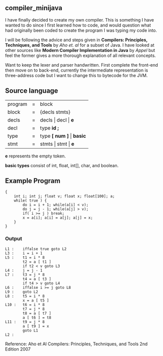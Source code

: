 ## compiler_minijava


I have finally decided to create my own compiler. This is something I have wanted to do since I first learned how to code, and would question what had originally been coded to create the program I was typing my code into.

I will be following the advice and steps given in __Compilers: Principles, Techniques, and Tools__ by _Aho et. al_ for a subset of Java. I have looked at other sources like __Modern Compiler Implementation in Java__ by _Appel_ but feel the former gives a more thorough explanation of all relevant concepts.

Want to keep the lexer and parser handwritten. First complete the front-end then move on to back-end, currently the intermediate representation is three-address code but I want to change this to bytecode for the JVM.

## Source language

|              |   |                                                              |
|--------------|---|--------------------------------------------------------------|
| program      | = | block                                                        |
| block        | = | {decls stmts}                                                |
| decls        | = | decls \| decl \| __e__                                         |
| decl         | = | type __id__ __;__                                            |
| type         | = | type __[__ __num__ __]__ \| __basic__                     |
| stmt         | = | stmts \| stmt \| __e__                                         |

__e__ represents the empty token.

__basic types__ consist of int, float, int[], char, and boolean.

## Example Program  
```
{
    int i; int j; float v; float x; float[100]; a;
    while( true ) {
        do i = i + 1; while(a[i] < v);
        do j = j - 1; while(a[j] > v);
        if( i >= j ) break;
        x = a[i]; a[i] = a[j]; a[j] = x;
    }
}
```

### Output
```
L1 :    iffalse true goto L2
L3 :    i = i + 1
L5 :    t1 = i * 8
        t2 = a [ t1 ]
        if t2 < v goto L3
L4 :    j = j - 1
L7 :    t3 = j * 8
        t4 = a [ t3 ]
        if t4 > v goto L4
L6 :    iffalse i >= j goto L8
L9 :    goto L2
L8 :    t5 = i * 8
        x = a [ t5 ]
L10 :   t6 = i * 8
        t7 = j * 8
        t8 = a [ t7 ]
        a [ t6 ] = t8
L11 :   t9 = j * 8
        a [ t9 ] = x
        goto L1
L2 :
```

Reference:
Aho et Al Compilers: Principles, Techniques, and Tools 2nd Edition 2007
